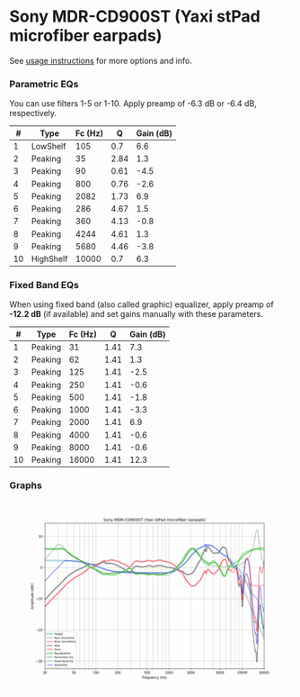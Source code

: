 # Sony MDR-CD900ST (Yaxi stPad microfiber earpads)
See [usage instructions](https://github.com/jaakkopasanen/AutoEq#usage) for more options and info.

### Parametric EQs
You can use filters 1-5 or 1-10. Apply preamp of -6.3 dB or -6.4 dB, respectively.

|   # | Type      |   Fc (Hz) |    Q |   Gain (dB) |
|-----|-----------|-----------|------|-------------|
|   1 | LowShelf  |       105 | 0.7  |         6.6 |
|   2 | Peaking   |        35 | 2.84 |         1.3 |
|   3 | Peaking   |        90 | 0.61 |        -4.5 |
|   4 | Peaking   |       800 | 0.76 |        -2.6 |
|   5 | Peaking   |      2082 | 1.73 |         6.9 |
|   6 | Peaking   |       286 | 4.67 |         1.5 |
|   7 | Peaking   |       360 | 4.13 |        -0.8 |
|   8 | Peaking   |      4244 | 4.61 |         1.3 |
|   9 | Peaking   |      5680 | 4.46 |        -3.8 |
|  10 | HighShelf |     10000 | 0.7  |         6.3 |

### Fixed Band EQs
When using fixed band (also called graphic) equalizer, apply preamp of **-12.2 dB** (if available) and set gains manually with these parameters.

|   # | Type    |   Fc (Hz) |    Q |   Gain (dB) |
|-----|---------|-----------|------|-------------|
|   1 | Peaking |        31 | 1.41 |         7.3 |
|   2 | Peaking |        62 | 1.41 |         1.3 |
|   3 | Peaking |       125 | 1.41 |        -2.5 |
|   4 | Peaking |       250 | 1.41 |        -0.6 |
|   5 | Peaking |       500 | 1.41 |        -1.8 |
|   6 | Peaking |      1000 | 1.41 |        -3.3 |
|   7 | Peaking |      2000 | 1.41 |         6.9 |
|   8 | Peaking |      4000 | 1.41 |        -0.6 |
|   9 | Peaking |      8000 | 1.41 |        -0.6 |
|  10 | Peaking |     16000 | 1.41 |        12.3 |

### Graphs
![](./Sony%20MDR-CD900ST%20(Yaxi%20stPad%20microfiber%20earpads).png)
